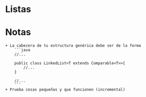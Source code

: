 # Listas

# Notas

	+ La cabecera de tu estructura genérica debe ser de la forma
		```java
		//...

		public class LinkedList<T extends Comparable<T>>{
			//...
		}

		//...
		```
	+ Prueba cosas pequeñas y que funcionen (incremental)
